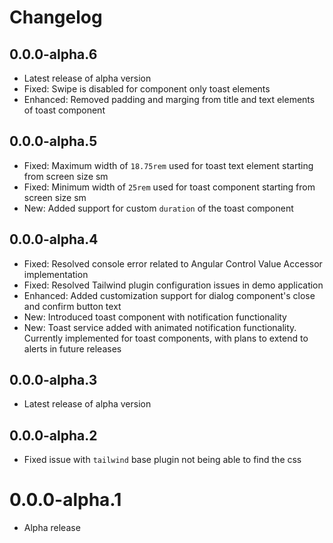 # Changelog

## 0.0.0-alpha.6
- Latest release of alpha version
- Fixed: Swipe is disabled for component only toast elements
- Enhanced: Removed padding and marging from title and text elements of toast component

## 0.0.0-alpha.5
- Fixed: Maximum width of `18.75rem` used for toast text element starting from screen size sm
- Fixed: Minimum width of `25rem` used for toast component starting from screen size sm
- New: Added support for custom `duration` of the toast component

## 0.0.0-alpha.4
- Fixed: Resolved console error related to Angular Control Value Accessor implementation
- Fixed: Resolved Tailwind plugin configuration issues in demo application
- Enhanced: Added customization support for dialog component's close and confirm button text
- New: Introduced toast component with notification functionality
- New: Toast service added with animated notification functionality. Currently implemented for toast components, with plans to extend to alerts in future releases

## 0.0.0-alpha.3
- Latest release of alpha version

## 0.0.0-alpha.2
- Fixed issue with `tailwind` base plugin not being able to find the css

# 0.0.0-alpha.1
- Alpha release